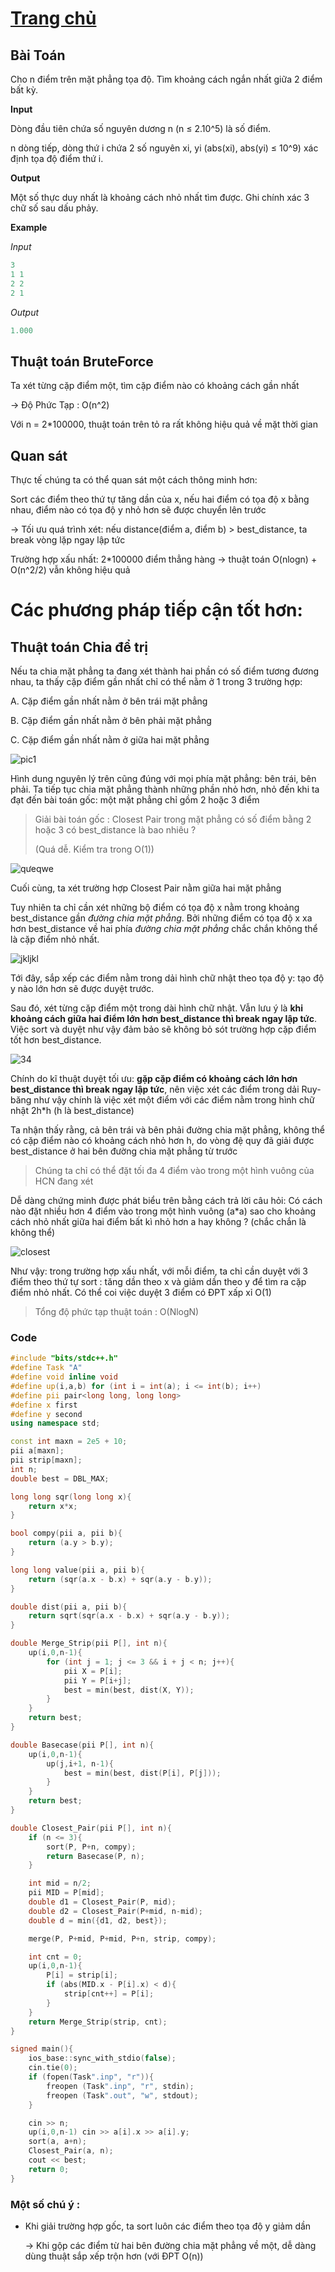 # [Trang chủ](https://ppap-1264589.github.io/interesting-solution)

## Bài Toán
Cho n điểm trên mặt phẳng tọa độ. Tìm khoảng cách ngắn nhất giữa 2 điểm bất kỳ.

**Input**

Dòng đầu tiên chứa số nguyên dương n (n ≤ 2.10^5) là số điểm.

n dòng tiếp, dòng thứ i chứa 2 số nguyên xi, yi (abs(xi), abs(yi) ≤ 10^9) xác định tọa độ điểm thứ i.

**Output**

Một số thực duy nhất là khoảng cách nhỏ nhất tìm được. Ghi chính xác 3 chữ số sau dấu phảy.

**Example**

*Input*
```c++
3
1 1
2 2
2 1
```

*Output*
```c++
1.000
```

## Thuật toán BruteForce

Ta xét từng cặp điểm một, tìm cặp điểm nào có khoảng cách gần nhất

-> Độ Phức Tạp : O(n^2)

Với n = 2*100000, thuật toán trên tỏ ra rất không hiệu quả về mặt thời gian

## Quan sát

Thực tế chúng ta có thể quan sát một cách thông minh hơn:

Sort các điểm theo thứ tự tăng dần của x, nếu hai điểm có tọa độ x bằng nhau, điểm nào có tọa độ y nhỏ hơn sẽ được chuyển lên trước

-> Tối ưu quá trình xét: nếu distance(điểm a, điểm b) > best_distance, ta break vòng lặp ngay lập tức

Trường hợp xấu nhất: 2*100000 điểm thẳng hàng -> thuật toán O(nlogn) + O(n^2/2) vẫn không hiệu quả

# Các phương pháp tiếp cận tốt hơn:

## Thuật toán Chia để trị

Nếu ta chia mặt phẳng ta đang xét thành hai phần có số điểm tương đương nhau, ta thấy cặp điểm gần nhất chỉ có thể nằm ở 1 trong 3 trường hợp:

A. Cặp điểm gần nhất nằm ở bên trái mặt phẳng

B. Cặp điểm gần nhất nằm ở bên phải mặt phẳng

C. Cặp điểm gần nhất nằm ở giữa hai mặt phẳng

![pic1](https://user-images.githubusercontent.com/88699088/135320100-19408b21-4ce0-4fb6-a7f0-8d5cd5c5509c.PNG)

Hình dung nguyên lý trên cũng đúng với mọi phía mặt phẳng: bên trái, bên phải. Ta tiếp tục chia mặt phẳng thành những phần nhỏ hơn, nhỏ đến khi ta đạt đến bài toán gốc: một mặt phẳng chỉ gồm 2 hoặc 3 điểm

> Giải bài toán gốc : Closest Pair trong mặt phẳng có số điểm bằng 2 hoặc 3 có best_distance là bao nhiêu ?
> 
> (Quá dễ. Kiểm tra trong O(1))

![qưeqwe](https://user-images.githubusercontent.com/88699088/135321989-b3b725f4-14f7-46bd-81dd-60f0e8aea6fc.PNG)

Cuối cùng, ta xét trường hợp Closest Pair nằm giữa hai mặt phẳng

Tuy nhiên ta chỉ cần xét những bộ điểm có tọa độ x nằm trong khoảng best_distance gần *đường chia mặt phẳng*. Bởi những điểm có tọa độ x xa hơn best_distance về hai phía *đường chia mặt phẳng* chắc chắn không thể là cặp điểm nhỏ nhất.

![jkljkl](https://user-images.githubusercontent.com/88699088/135323511-f238f5f1-d1c5-4f89-9d33-f8cae77a9cb3.PNG)

Tới đây, sắp xếp các điểm nằm trong dải hình chữ nhật theo tọa độ y: tạo độ y nào lớn hơn sẽ được duyệt trước. 

Sau đó, xét từng cặp điểm một trong dài hình chữ nhật. Vẫn lưu ý là **khi khoảng cách giữa hai điểm lớn hơn best_distance thì break ngay lập tức**. Việc sort và duyệt như vậy đảm bảo sẽ không bỏ sót trường hợp cặp điểm tốt hơn best_distance.

![34](https://user-images.githubusercontent.com/88699088/135738025-8a6a95cc-c1a3-48a3-8bc2-e05d647a79ac.png)

Chính do kĩ thuật duyệt tối ưu: **gặp cặp điểm có khoảng cách lớn hơn best_distance thì break ngay lập tức**, nên việc xét các điểm trong dải Ruy-băng như vậy chính là việc xét một điểm với các điểm nằm trong hình chữ nhật 2h*h (h là best_distance)

Ta nhận thấy rằng, cả bên trái và bên phải đường chia mặt phẳng, không thể có cặp điểm nào có khoảng cách nhỏ hơn h, do vòng đệ quy đã giải được best_distance ở hai bên đường chia mặt phẳng từ trước

> Chúng ta chỉ có thể đặt tối đa 4 điểm vào trong một hình vuông của HCN đang xét

Dễ dàng chứng minh được phát biểu trên bằng cách trả lời câu hỏi: Có cách nào đặt nhiều hơn 4 điểm vào trong một hình vuông (a*a) sao cho khoảng cách nhỏ nhất giữa hai điểm bất kì nhỏ hơn a hay không ? (chắc chắn là không thể)

![closest](https://user-images.githubusercontent.com/88699088/135738314-2c5a1907-efd4-4162-90ab-4a51db815012.PNG)

Như vậy: trong trường hợp xấu nhất, với mỗi điểm, ta chỉ cần duyệt với 3 điểm theo thứ tự sort : tăng dần theo x và giảm dần theo y để tìm ra cặp điểm nhỏ nhất. Có thể coi việc duyệt 3 điểm có ĐPT xấp xỉ O(1)

> Tổng độ phức tạp thuật toán : O(NlogN)

### Code

```c++
#include "bits/stdc++.h"
#define Task "A"
#define void inline void
#define up(i,a,b) for (int i = int(a); i <= int(b); i++)
#define pii pair<long long, long long>
#define x first
#define y second
using namespace std;

const int maxn = 2e5 + 10;
pii a[maxn];
pii strip[maxn];
int n;
double best = DBL_MAX;

long long sqr(long long x){
    return x*x;
}

bool compy(pii a, pii b){
    return (a.y > b.y);
}

long long value(pii a, pii b){
    return (sqr(a.x - b.x) + sqr(a.y - b.y));
}

double dist(pii a, pii b){
    return sqrt(sqr(a.x - b.x) + sqr(a.y - b.y));
}

double Merge_Strip(pii P[], int n){
    up(i,0,n-1){
        for (int j = 1; j <= 3 && i + j < n; j++){
            pii X = P[i];
            pii Y = P[i+j];
            best = min(best, dist(X, Y));
        }
    }
    return best;
}

double Basecase(pii P[], int n){
    up(i,0,n-1){
        up(j,i+1, n-1){
            best = min(best, dist(P[i], P[j]));
        }
    }
    return best;
}

double Closest_Pair(pii P[], int n){
    if (n <= 3){
        sort(P, P+n, compy);
        return Basecase(P, n);
    }

    int mid = n/2;
    pii MID = P[mid];
    double d1 = Closest_Pair(P, mid);
    double d2 = Closest_Pair(P+mid, n-mid);
    double d = min({d1, d2, best});

    merge(P, P+mid, P+mid, P+n, strip, compy);

    int cnt = 0;
    up(i,0,n-1){
        P[i] = strip[i];
        if (abs(MID.x - P[i].x) < d){
            strip[cnt++] = P[i];
        }
    }
    return Merge_Strip(strip, cnt);
}

signed main(){
    ios_base::sync_with_stdio(false);
    cin.tie(0);
    if (fopen(Task".inp", "r")){
        freopen (Task".inp", "r", stdin);
        freopen (Task".out", "w", stdout);
    }

    cin >> n;
    up(i,0,n-1) cin >> a[i].x >> a[i].y;
    sort(a, a+n);
    Closest_Pair(a, n);
    cout << best;
    return 0;
}
```

### Một số chú ý :

- Khi giải trường hợp gốc, ta sort luôn các điểm theo tọa độ y giảm dần

    -> Khi gộp các điểm từ hai bên đường chia mặt phẳng về một, dễ dàng dùng thuật sắp xếp trộn hơn (với ĐPT O(n))
